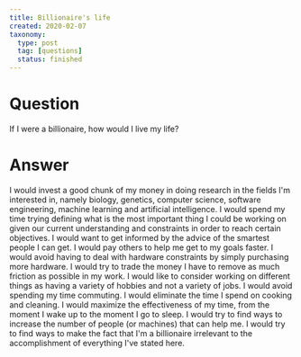 ```yaml
---
title: Billionaire's life
created: 2020-02-07
taxonomy:
  type: post
  tag: [questions]
  status: finished
---
```


# Question
If I were a billionaire, how would I live my life?

# Answer
I would invest a good chunk of my money in doing research in the fields I'm interested in, namely biology, genetics, computer science, software engineering, machine learning and artificial intelligence.
I would spend my time trying defining what is the most important thing I could be working on given our current understanding and constraints in order to reach certain objectives.
I would want to get informed by the advice of the smartest people I can get.
I would pay others to help me get to my goals faster.
I would avoid having to deal with hardware constraints by simply purchasing more hardware.
I would try to trade the money I have to remove as much friction as possible in my work.
I would like to consider working on different things as having a variety of hobbies and not a variety of jobs.
I would avoid spending my time commuting.
I would eliminate the time I spend on cooking and cleaning.
I would maximize the effectiveness of my time, from the moment I wake up to the moment I go to sleep.
I would try to find ways to increase the number of people (or machines) that can help me.
I would try to find ways to make the fact that I'm a billionaire irrelevant to the accomplishment of everything I've stated here.
